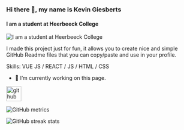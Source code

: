 ### Hi there 👋, my name is Kevin Giesberts
#### I am a student at Heerbeeck College
![I am a student at Heerbeeck College](https://arturssmirnovs.github.io/github-profile-readme-generator/images/banner.png)

I made this project just for fun, it allows you to create nice and simple GitHub Readme files that you can copy/paste and use in your profile.

Skills: VUE JS / REACT / JS / HTML / CSS

- 🔭 I’m currently working on this page. 


[<img src='https://cdn.jsdelivr.net/npm/simple-icons@3.0.1/icons/github.svg' alt='github' height='40'>](https://github.com/KevinGiesberts)  

![GitHub metrics](https://metrics.lecoq.io/KevinGiesberts)  

![GitHub streak stats](https://github-readme-streak-stats.herokuapp.com/?user=KevinGiesberts)  

